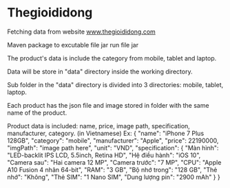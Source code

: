 # Thegioididong
Fetching data from website www.thegioididong.com

Maven package to excutable file jar
run file jar

The product's data is include the category from mobile, tablet and laptop.

Data will be store in "data" directory inside the working directory.

Sub folder in the "data" directory is divided into 3 directories: mobile, tablet, laptop.

Each product has the json file and image stored in folder with the same name of the product.

Product data is included:
    name, price, image path, specification, manufacturer, category. (in Vietnamese)
Ex:
{
	"name": "iPhone 7 Plus 128GB",
	"category": "mobile",
	"manufacturer": "Apple",
	"price": 22190000,
	"imgPath": "image path here",
	"unit": "VND",
	"specification": {
		"Màn hình": "LED-backlit IPS LCD, 5.5inch, Retina HD",
		"Hệ điều hành": "iOS 10",
		"Camera sau": "Hai camera 12 MP",
		"Camera trước": "7 MP",
		"CPU": "Apple A10 Fusion 4 nhân 64-bit",
		"RAM": "3 GB",
		"Bộ nhớ trong": "128 GB",
		"Thẻ nhớ": "Không",
		"Thẻ SIM": "1 Nano SIM",
		"Dung lượng pin": "2900 mAh"
	}
}